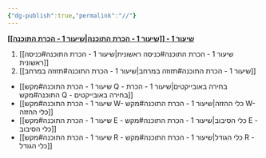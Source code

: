 ```yaml
---
{"dg-publish":true,"permalink":"//"}
---
```



<u>**שיעור 1 - [[שיעור 1 - הכרת התוכנה\|שיעור 1 - הכרת התוכנה]]**
</u>
 1. [[שיעור 1 - הכרת התוכנה#כניסה ראשונית\|שיעור 1 - הכרת התוכנה#כניסה ראשונית]]
 2. [[שיעור 1 - הכרת התוכנה#תזוזה במרחב\|שיעור 1 - הכרת התוכנה#תזוזה במרחב]]
 - [[שיעור 1 - הכרת התוכנה#מקש Q - בחירה באובייקטים\|שיעור 1 - הכרת התוכנה#מקש Q - בחירה באובייקטים]]
 - [[שיעור 1 - הכרת התוכנה#מקש W- כלי ההזזה\|שיעור 1 - הכרת התוכנה#מקש W- כלי ההזזה]]
 - [[שיעור 1 - הכרת התוכנה#מקש E - כלי הסיבוב\|שיעור 1 - הכרת התוכנה#מקש E - כלי הסיבוב]]
 - [[שיעור 1 - הכרת התוכנה#מקש R - כלי הגודל\|שיעור 1 - הכרת התוכנה#מקש R - כלי הגודל]]

